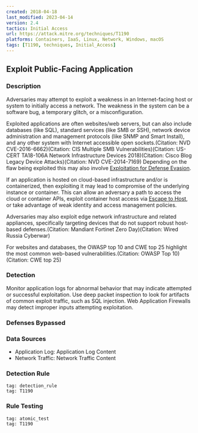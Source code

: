 ```yaml
---
created: 2018-04-18
last_modified: 2023-04-14
version: 2.4
tactics: Initial Access
url: https://attack.mitre.org/techniques/T1190
platforms: Containers, IaaS, Linux, Network, Windows, macOS
tags: [T1190, techniques, Initial_Access]
---
```


## Exploit Public-Facing Application

### Description

Adversaries may attempt to exploit a weakness in an Internet-facing host or system to initially access a network. The weakness in the system can be a software bug, a temporary glitch, or a misconfiguration.

Exploited applications are often websites/web servers, but can also include databases (like SQL), standard services (like SMB or SSH), network device administration and management protocols (like SNMP and Smart Install), and any other system with Internet accessible open sockets.(Citation: NVD CVE-2016-6662)(Citation: CIS Multiple SMB Vulnerabilities)(Citation: US-CERT TA18-106A Network Infrastructure Devices 2018)(Citation: Cisco Blog Legacy Device Attacks)(Citation: NVD CVE-2014-7169) Depending on the flaw being exploited this may also involve [Exploitation for Defense Evasion](https://attack.mitre.org/techniques/T1211). 

If an application is hosted on cloud-based infrastructure and/or is containerized, then exploiting it may lead to compromise of the underlying instance or container. This can allow an adversary a path to access the cloud or container APIs, exploit container host access via [Escape to Host](https://attack.mitre.org/techniques/T1611), or take advantage of weak identity and access management policies.

Adversaries may also exploit edge network infrastructure and related appliances, specifically targeting devices that do not support robust host-based defenses.(Citation: Mandiant Fortinet Zero Day)(Citation: Wired Russia Cyberwar)

For websites and databases, the OWASP top 10 and CWE top 25 highlight the most common web-based vulnerabilities.(Citation: OWASP Top 10)(Citation: CWE top 25)

### Detection

Monitor application logs for abnormal behavior that may indicate attempted or successful exploitation. Use deep packet inspection to look for artifacts of common exploit traffic, such as SQL injection. Web Application Firewalls may detect improper inputs attempting exploitation.

### Defenses Bypassed



### Data Sources

  - Application Log: Application Log Content
  -  Network Traffic: Network Traffic Content
### Detection Rule

```query
tag: detection_rule
tag: T1190
```

### Rule Testing

```query
tag: atomic_test
tag: T1190
```
